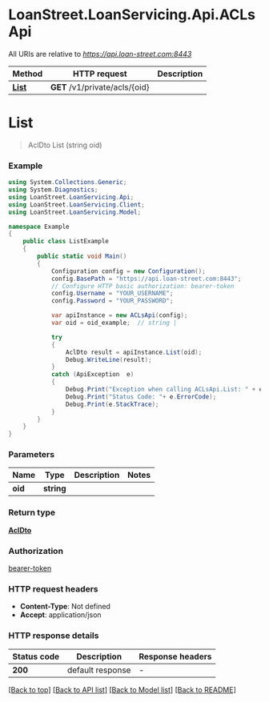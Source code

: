 # LoanStreet.LoanServicing.Api.ACLsApi

All URIs are relative to *https://api.loan-street.com:8443*

Method | HTTP request | Description
------------- | ------------- | -------------
[**List**](ACLsApi.md#list) | **GET** /v1/private/acls/{oid} | 


<a name="list"></a>
# **List**
> AclDto List (string oid)



### Example
```csharp
using System.Collections.Generic;
using System.Diagnostics;
using LoanStreet.LoanServicing.Api;
using LoanStreet.LoanServicing.Client;
using LoanStreet.LoanServicing.Model;

namespace Example
{
    public class ListExample
    {
        public static void Main()
        {
            Configuration config = new Configuration();
            config.BasePath = "https://api.loan-street.com:8443";
            // Configure HTTP basic authorization: bearer-token
            config.Username = "YOUR_USERNAME";
            config.Password = "YOUR_PASSWORD";

            var apiInstance = new ACLsApi(config);
            var oid = oid_example;  // string | 

            try
            {
                AclDto result = apiInstance.List(oid);
                Debug.WriteLine(result);
            }
            catch (ApiException  e)
            {
                Debug.Print("Exception when calling ACLsApi.List: " + e.Message );
                Debug.Print("Status Code: "+ e.ErrorCode);
                Debug.Print(e.StackTrace);
            }
        }
    }
}
```

### Parameters

Name | Type | Description  | Notes
------------- | ------------- | ------------- | -------------
 **oid** | **string**|  | 

### Return type

[**AclDto**](AclDto.md)

### Authorization

[bearer-token](../README.md#bearer-token)

### HTTP request headers

 - **Content-Type**: Not defined
 - **Accept**: application/json

### HTTP response details
| Status code | Description | Response headers |
|-------------|-------------|------------------|
| **200** | default response |  -  |

[[Back to top]](#) [[Back to API list]](../README.md#documentation-for-api-endpoints) [[Back to Model list]](../README.md#documentation-for-models) [[Back to README]](../README.md)

